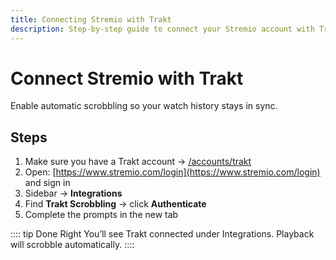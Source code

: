 ```yaml
---
title: Connecting Stremio with Trakt
description: Step-by-step guide to connect your Stremio account with Trakt for watch history tracking
---
```


# Connect Stremio with Trakt

Enable automatic scrobbling so your watch history stays in sync.

## Steps

1. Make sure you have a Trakt account → [/accounts/trakt](/accounts/trakt)
2. Open: [https://www.stremio.com/login](https://www.stremio.com/login) and sign in
3. Sidebar → **Integrations**
4. Find **Trakt Scrobbling** → click **Authenticate**
5. Complete the prompts in the new tab

:::: tip Done Right
You’ll see Trakt connected under Integrations. Playback will scrobble automatically.
::::
